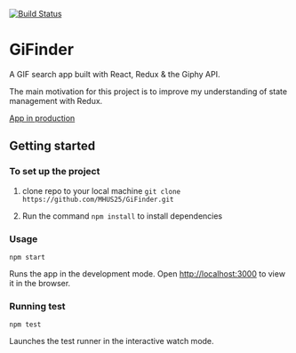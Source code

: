 [![Build Status](https://travis-ci.org/MHUS25/giphy-search.svg?branch=master)](https://travis-ci.org/MHUS25/giphy-search)
# GiFinder
A GIF search app built with React, Redux & the Giphy API.

The main motivation for this project is to improve my understanding of state management with Redux.

[App in production](http://gifinder.surge.sh/)

## Getting started

### To set up the project

1. clone repo to your local machine `git clone https://github.com/MHUS25/GiFinder.git`

2. Run the command `npm install` to install dependencies

### Usage

`npm start`

Runs the app in the development mode.
Open [http://localhost:3000](http://localhost:3000) to view it in the browser.

### Running test

`npm test`

Launches the test runner in the interactive watch mode.
